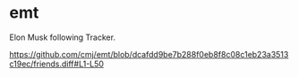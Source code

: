 # emt
Elon Musk following Tracker.

https://github.com/cmj/emt/blob/dcafdd9be7b288f0eb8f8c08c1eb23a3513c19ec/friends.diff#L1-L50
